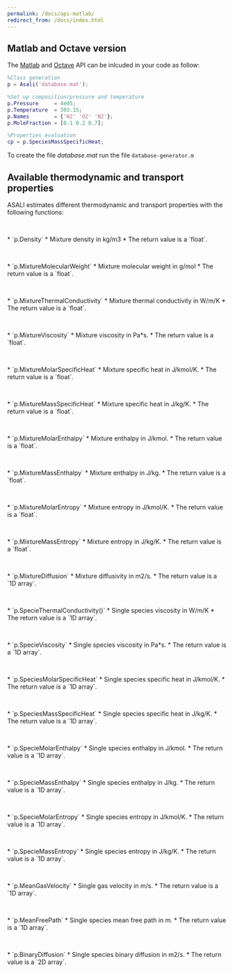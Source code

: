 ```yaml
---
permalink: /docs/api-matlab/
redirect_from: /docs/index.html
---
```


## **Matlab and Octave version**
The [Matlab](https://it.mathworks.com/campaigns/products/trials.html?s_eid=ppc_29775072802&q=matlab) and [Octave](https://www.gnu.org/software/octave/) API can be inlcuded in your code as follow:
```matlab
%Class generation
p = Asali('database.mat');

%Set up composition/pressure and temperature
p.Pressure     = 4e05;
p.Temperature  = 393.15;
p.Names        = {'H2' 'O2' 'N2'};
p.MoleFraction = [0.1 0.2 0.7];

%Properties evaluation
cp = p.SpeciesMassSpecificHeat;
```
To create the file *database.mat* run the file `database-generator.m`
## Available thermodynamic and transport properties
ASALI estimates different thermodynamic and transport properties with the following functions:
<p>&nbsp;</p>
* `p.Density`
    * Mixture density in kg/m3
    * The return value is a `float`.
<p>&nbsp;</p>
* `p.MixtureMolecularWeight`
    * Mixture molecular weight in g/mol
    * The return value is a `float`.  
<p>&nbsp;</p>
* `p.MixtureThermalConductivity`
    * Mixture thermal conductivity in W/m/K
    * The return value is a `float`.  
<p>&nbsp;</p>
* `p.MixtureViscosity`
    * Mixture viscosity in Pa*s.
    * The return value is a `float`.  
<p>&nbsp;</p>
* `p.MixtureMolarSpecificHeat`
    * Mixture specific heat in J/kmol/K.
    * The return value is a `float`.  
<p>&nbsp;</p>
* `p.MixtureMassSpecificHeat`
    * Mixture specific heat in J/kg/K.
    * The return value is a `float`.  
<p>&nbsp;</p>
* `p.MixtureMolarEnthalpy`
    * Mixture enthalpy in J/kmol.
    * The return value is a `float`.  
<p>&nbsp;</p>
* `p.MixtureMassEnthalpy`
    * Mixture enthalpy in J/kg.
    * The return value is a `float`.  
<p>&nbsp;</p>
* `p.MixtureMolarEntropy`
    * Mixture entropy in J/kmol/K.
    * The return value is a `float`.  
<p>&nbsp;</p>
* `p.MixtureMassEntropy`
    * Mixture entropy in J/kg/K.
    * The return value is a `float`.  
<p>&nbsp;</p>
* `p.MixtureDiffusion`
    * Mixture diffusivity in m2/s. 
    * The return value is a `1D array`.  
<p>&nbsp;</p>
* `p.SpecieThermalConductivity()`
    * Single species viscosity in W/m/K
    * The return value is a `1D array`.  
<p>&nbsp;</p>
* `p.SpecieViscosity`
    * Single species viscosity in Pa*s.
    * The return value is a `1D array`. 
<p>&nbsp;</p>
* `p.SpeciesMolarSpecificHeat`
    * Single species specific heat in J/kmol/K.
    * The return value is a `1D array`. 
<p>&nbsp;</p>
* `p.SpeciesMassSpecificHeat`
    * Single species specific heat in J/kg/K.
    * The return value is a `1D array`. 
<p>&nbsp;</p>
* `p.SpecieMolarEnthalpy`
    * Single species enthalpy in J/kmol.
    * The return value is a `1D array`.   
<p>&nbsp;</p>
* `p.SpecieMassEnthalpy`
    * Single species enthalpy in J/kg. 
    * The return value is a `1D array`. 
<p>&nbsp;</p>
* `p.SpecieMolarEntropy`
    * Single species entropy in J/kmol/K.
    * The return value is a `1D array`. 
<p>&nbsp;</p>
* `p.SpecieMassEntropy`
    * Single species entropy in J/kg/K.
    * The return value is a `1D array`.  
<p>&nbsp;</p>
* `p.MeanGasVelocity`
    * Single gas velocity in m/s. 
    * The return value is a `1D array`. 
<p>&nbsp;</p>
* `p.MeanFreePath`
    * Single species mean free path in m.
    * The return value is a `1D array`. 
<p>&nbsp;</p>
* `p.BinaryDiffusion`
    * Single species binary diffusion in m2/s.
    * The return value is a `2D array`. 
